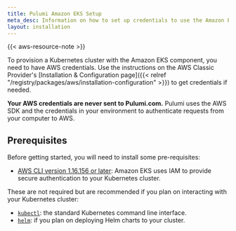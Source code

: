 ```yaml
---
title: Pulumi Amazon EKS Setup
meta_desc: Information on how to set up credentials to use the Amazon EKS component.
layout: installation
---
```


{{< aws-resource-note >}}

To provision a Kubernetes cluster with the Amazon EKS component, you need to have AWS credentials. Use the instructions on the AWS Classic Provider's [Installation & Configuration page]({{< relref "/registry/packages/aws/installation-configuration" >}}) to get credentials if needed.

**Your AWS credentials are never sent to Pulumi.com.** Pulumi uses the AWS SDK and the credentials in your environment to authenticate requests from your computer to AWS.

## Prerequisites

Before getting started, you will need to install some pre-requisites:

* [AWS CLI version 1.16.156 or later](https://docs.aws.amazon.com/cli/latest/userguide/cli-chap-install.html):
  Amazon EKS uses IAM to provide secure authentication to your Kubernetes cluster.

These are not required but are recommended if you plan on interacting with your Kubernetes cluster:

* [`kubectl`](https://kubernetes.io/docs/tasks/tools/install-kubectl/): the standard Kubernetes command line interface.
* [`helm`](https://helm.sh/docs/using_helm/): if you plan on deploying Helm charts to your cluster.
